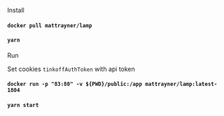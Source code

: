 Install

#### `docker pull mattrayner/lamp`
#### `yarn`

Run

Set cookies `tinkoffAuthToken` with api token 

#### `docker run -p "83:80" -v ${PWD}/public:/app mattrayner/lamp:latest-1804`
#### `yarn start`